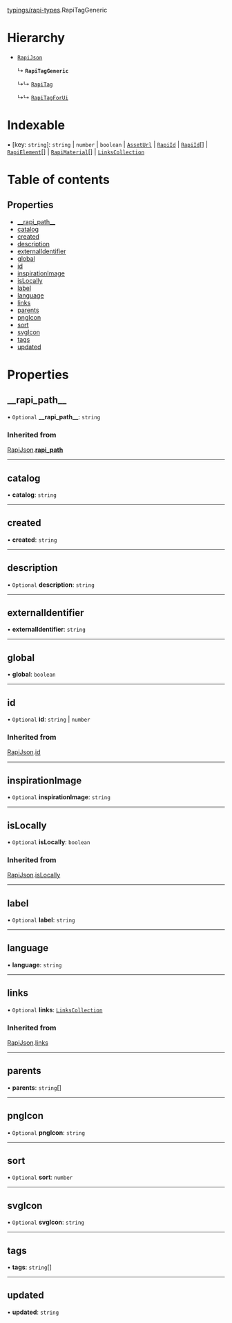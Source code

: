 [typings/rapi-types](../modules/typings_rapi_types.md).RapiTagGeneric

# Hierarchy

- [`RapiJson`](typings_rapi_types.RapiJson.md)

  ↳ **`RapiTagGeneric`**

  ↳↳ [`RapiTag`](typings_rapi_types.RapiTag.md)

  ↳↳ [`RapiTagForUi`](typings_rapi_types.RapiTagForUi.md)

# Indexable

▪ [key: `string`]: `string` \| `number` \| `boolean` \| [`AssetUrl`](../modules/typings_rapi_types.md#asseturl) \| [`RapiId`](../modules/typings_rapi_types.md#rapiid) \| [`RapiId`](../modules/typings_rapi_types.md#rapiid)[] \| [`RapiElement`](typings_rapi_types.RapiElement.md)[] \| [`RapiMaterial`](typings_rapi_types.RapiMaterial.md)[] \| [`LinksCollection`](typings_rapi_types.LinksCollection.md)

# Table of contents

## Properties

- [\_\_rapi\_path\_\_](typings_rapi_types.RapiTagGeneric.md#__rapi_path__)
- [catalog](typings_rapi_types.RapiTagGeneric.md#catalog)
- [created](typings_rapi_types.RapiTagGeneric.md#created)
- [description](typings_rapi_types.RapiTagGeneric.md#description)
- [externalIdentifier](typings_rapi_types.RapiTagGeneric.md#externalidentifier)
- [global](typings_rapi_types.RapiTagGeneric.md#global)
- [id](typings_rapi_types.RapiTagGeneric.md#id)
- [inspirationImage](typings_rapi_types.RapiTagGeneric.md#inspirationimage)
- [isLocally](typings_rapi_types.RapiTagGeneric.md#islocally)
- [label](typings_rapi_types.RapiTagGeneric.md#label)
- [language](typings_rapi_types.RapiTagGeneric.md#language)
- [links](typings_rapi_types.RapiTagGeneric.md#links)
- [parents](typings_rapi_types.RapiTagGeneric.md#parents)
- [pngIcon](typings_rapi_types.RapiTagGeneric.md#pngicon)
- [sort](typings_rapi_types.RapiTagGeneric.md#sort)
- [svgIcon](typings_rapi_types.RapiTagGeneric.md#svgicon)
- [tags](typings_rapi_types.RapiTagGeneric.md#tags)
- [updated](typings_rapi_types.RapiTagGeneric.md#updated)

# Properties

## \_\_rapi\_path\_\_

• `Optional` **\_\_rapi\_path\_\_**: `string`

### Inherited from

[RapiJson](typings_rapi_types.RapiJson.md).[__rapi_path__](typings_rapi_types.RapiJson.md#__rapi_path__)

___

## catalog

• **catalog**: `string`

___

## created

• **created**: `string`

___

## description

• `Optional` **description**: `string`

___

## externalIdentifier

• **externalIdentifier**: `string`

___

## global

• **global**: `boolean`

___

## id

• `Optional` **id**: `string` \| `number`

### Inherited from

[RapiJson](typings_rapi_types.RapiJson.md).[id](typings_rapi_types.RapiJson.md#id)

___

## inspirationImage

• `Optional` **inspirationImage**: `string`

___

## isLocally

• `Optional` **isLocally**: `boolean`

### Inherited from

[RapiJson](typings_rapi_types.RapiJson.md).[isLocally](typings_rapi_types.RapiJson.md#islocally)

___

## label

• `Optional` **label**: `string`

___

## language

• **language**: `string`

___

## links

• `Optional` **links**: [`LinksCollection`](typings_rapi_types.LinksCollection.md)

### Inherited from

[RapiJson](typings_rapi_types.RapiJson.md).[links](typings_rapi_types.RapiJson.md#links)

___

## parents

• **parents**: `string`[]

___

## pngIcon

• `Optional` **pngIcon**: `string`

___

## sort

• `Optional` **sort**: `number`

___

## svgIcon

• `Optional` **svgIcon**: `string`

___

## tags

• **tags**: `string`[]

___

## updated

• **updated**: `string`
